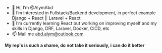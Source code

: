 - 👋 Hi, I’m @AlymAbd
- 👀 I’m interested in Fullstack/Backend development, in perfect example Django + React || Laravel + React
- 🌱 I’m currently learning React but working on improving myself and my skills in Django, DRF, Laravel, Docker, CICD, etc
- 📫 Mail me abd.alym@outlook.com


<b>My rep's is such a shame, do not take it seriously, i can do it better</b>

